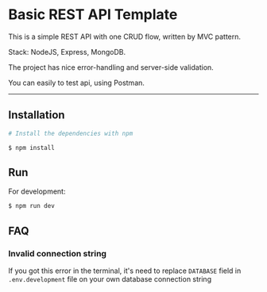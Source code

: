 # Basic REST API Template

This is a simple REST API with one CRUD flow, written by MVC pattern.

Stack: NodeJS, Express, MongoDB.

The project has nice error-handling and server-side validation.

You can easily to test api, using Postman.

----
## Installation

```bash
# Install the dependencies with npm

$ npm install
```

## Run

For development:
```sh
$ npm run dev
```
## FAQ

### Invalid connection string
If you got this error in the terminal, it's need to replace `DATABASE` field in `.env.development` file on your own database connection string
